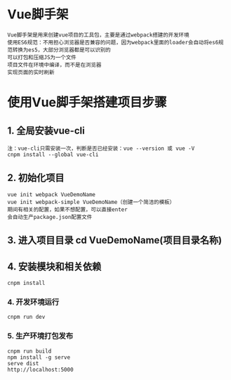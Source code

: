 # Vue脚手架
    Vue脚手架是用来创建vue项目的工具包，主要是通过webpack搭建的开发环境
    使用ES6规范：不用担心浏览器是否兼容的问题，因为webpack里面的loader会自动将es6规范转换为es5，大部分浏览器都是可以识别的
    可以打包和压缩JS为一个文件
    项目文件在环境中编译，而不是在浏览器
    实现页面的实时刷新
    
# 使用Vue脚手架搭建项目步骤    
## 1. 全局安装vue-cli
    注：vue-cli只需安装一次，判断是否已经安装：vue --version 或 vue -V
    cnpm install --global vue-cli
## 2. 初始化项目
    vue init webpack VueDemoName
    vue init webpack-simple VueDemoName（创建一个简洁的模板）
    期间有相关的配置，如果不想配置，可以直接enter
    会自动生产package.json配置文件
## 3. 进入项目目录    cd VueDemoName(项目目录名称)   
## 4. 安装模块和相关依赖
    cnpm install     
### 4. 开发环境运行
    cnpm run dev
### 5. 生产环境打包发布
    cnpm run build    
    npm install -g serve
    serve dist
    http://localhost:5000
